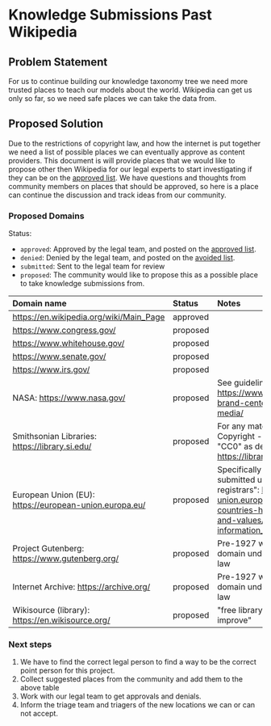 # Knowledge Submissions Past Wikipedia

## Problem Statement

For us to continue building our knowledge taxonomy tree we need more trusted places to
teach our models about the world. Wikipedia can get us only so far, so we need safe
places we can take the data from.

## Proposed Solution

Due to the restrictions of copyright law, and how the internet is put together
we need a list of possible places we can eventually approve as content providers.
This document is will provide places that we would like to propose other then
Wikipedia for our legal experts to start investigating if they can be
on the [approved list][approved]. We have questions and thoughts from
community members on places that should be approved, so here is a place
can continue the discussion and track ideas from our community.

### Proposed Domains

Status:

- `approved`: Approved by the legal team, and posted on the [approved list][approved].
- `denied`: Denied by the legal team, and posted on the [avoided list][avoided].
- `submitted`: Sent to the legal team for review
- `proposed`: The community would like to propose this as a possible place to take knowledge submissions from.

| Domain name | Status | Notes |
| :--  | :--  | :-- |
| <https://en.wikipedia.org/wiki/Main_Page> | approved | |
| <https://www.congress.gov/> | proposed | |
| <https://www.whitehouse.gov/> | proposed | |
| <https://www.senate.gov/> | proposed | |
| <https://www.irs.gov/> | proposed | |
| NASA: <https://www.nasa.gov/> | proposed | See guidelines: <https://www.nasa.gov/nasa-brand-center/images-and-media/> |
| Smithsonian Libraries: <https://library.si.edu/>| proposed | For any material marked \"No Copyright - United States" or "CC0" as described here: <https://library.si.edu/copyright> |
| European Union (EU): <https://european-union.europa.eu/> | proposed | Specifically documents submitted under "public registrars": <https://european-union.europa.eu/principles-countries-history/principles-and-values/access-information_en> |
| Project Gutenberg: <https://www.gutenberg.org/> | proposed | Pre-1927 works; public domain under US copyright law |
| Internet Archive: <https://archive.org/> | proposed | Pre-1927 works; public domain under US copyright law |
| Wikisource (library): <https://en.wikisource.org/> | proposed | "free library that anyone can improve" |

### Next steps

1. We have to find the correct legal person to find a way to be the correct point person for this project.
1. Collect suggested places from the community and add them to the above table
1. Work with our legal team to get approvals and denials.
1. Inform the triage team and triagers of the new locations we can or can not accept.

[approved]: https://github.com/instructlab/taxonomy/blob/main/docs/KNOWLEDGE_GUIDE.md#accepted-knowledge
[avoided]: https://github.com/instructlab/taxonomy/blob/main/docs/KNOWLEDGE_GUIDE.md#avoid-these-topics
